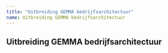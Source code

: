 ```yaml
---
title: "Uitbreiding GEMMA bedrijfsarchitectuur"
name: Uitbreiding GEMMA bedrijfsarchitectuur
---
```


## Uitbreiding GEMMA bedrijfsarchitectuur
